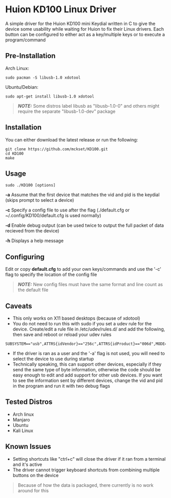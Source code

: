 # Huion KD100 Linux Driver
A simple driver for the Huion KD100 mini Keydial written in C to give the device some usability while waiting for Huion to fix their Linux drivers. Each button can be configured to either act as a key/multiple keys or to execute a program/command

Pre-Installation
------------
Arch Linux:
```
sudo pacman -S libusb-1.0 xdotool
```
Ubuntu/Debian:
```
sudo apt-get install libusb-1.0 xdotool
```
> **_NOTE:_**  Some distros label libusb as "libusb-1.0-0" and others might require the separate "libusb-1.0-dev" package

Installation
------------
You can either download the latest release or run the following:
```
git clone https://github.com/mckset/KD100.git
cd KD100
make
```

Usage
-----
```
sudo ./KD100 [options]
```
**-a**  Assume that the first device that matches the vid and pid is the keydial (skips prompt to select a device)

**-c**  Specify a config file to use after the flag (./default.cfg or ~/.config/KD100/default.cfg is used normally)

**-d**  Enable debug output (can be used twice to output the full packet of data recieved from the device)

**-h**  Displays a help message

Configuring
----------
Edit or copy **default.cfg** to add your own keys/commands and use the '-c' flag to specify the location of the config file
> **_NOTE:_**  New config files must have the same format and line count as the default file

Caveats
-------
- This only works on X11 based desktops (because of xdotool)
- You do not need to run this with sudo if you set a udev rule for the device. Create/edit a rule file in /etc/udev/rules.d/ and add the following, then save and reboot or reload your udev rules
```
SUBSYSTEM=="usb",ATTRS{idVendor}=="256c",ATTRS{idProduct}=="006d",MODE="0666",GROUP="plugdev"
```
- If the driver is ran as a user and the '-a' flag is not used, you will need to select the device to use during startup
- Technically speaking, this can support other devices, especially if they send the same type of byte information, otherwise the code should be easy enough to edit and add support for other usb devices. If you want to see the information sent by different devices, change the vid and pid in the program and run it with two debug flags

Tested Distros
--------------
- Arch linux
- Manjaro
- Ubuntu
- Kali Linux

Known Issues
------------
- Setting shortcuts like "ctrl+c" will close the driver if it ran from a terminal and it's active
- The driver cannot trigger keyboard shortcuts from combining multiple buttons on the device
> Because of how the data is packaged, there currently is no work around for this

